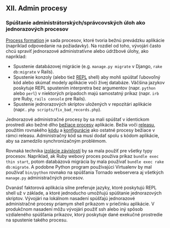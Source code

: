 ## XII. Admin procesy
### Spúštanie administrátorských/správcovských úloh ako jednorazových procesov

[Process formation](./concurrency) je sada procesov, ktoré tvoria bežnú prevádzku aplikácie (napríklad odpovedanie na požiadavky).  Na rozdiel od toho, vývojári často chcú spraviť jednorazové administratívne alebo údržbové úlohy, ako napríklad:

* Spustenie databázovej migrácie (e.g. `manage.py migrate` v Django, `rake db:migrate` v Rails).
* Spustenie konzoly (alebo tiež [REPL](http://en.wikipedia.org/wiki/Read-eval-print_loop) shell) aby mohli spúštať ľubovoľný kód alebo skúmať modely aplikácie voči živej databáze.  Väčšina jazykov poskytuje REPL spustením interpretra bez argumentov (napr. `python` alebo `perl`) v niektorých prípadoch majú samostatný príkaz (napr. `irb` pre Ruby, `rails console` pre Rails).
* Spustenie jednorazových skriptov uložených v repozitári aplikácie (napr.. `php scripts/fix_bad_records.php`).

Jednorazové administračné procesy by sa mali spúštať v identickom prostredí ako bežné dlho [bežiace procesy](./processes) aplikácie.  Bežia voči [releasu](./build-release-run), použitím rovnakého [kódu](./codebase) a [konfigurácie](./config) ako ostatné procesy bežiace v rámci releasu. Administračný kód sa musí dodať spolu s kódom aplikácie, aby sa zamedzilo synchronizačným problémom.

Rovnaká technika [izolácie závislostí](./dependencies) by sa mala použiť pre všetky typy procesov.  Napríklad, ak Ruby webový proces používa príkaz `bundle exec thin start`, potom databázová migrácia by mala používať `bundle exec rake db:migrate`.  A podobne Python program používajúci Virtualenv by mal používať `bin/python` rovnako na spúšťania Tornado webservera aj všetkých `manage.py` administračných procesov.

Dvanásť faktorová aplikácia silne preferuje jazyky, ktoré poskytujú REPL shell už v základe, a ktoré jednoducho umožňujú spúštanie jednorazových skriptov.  Vývojári na lokálnom nasadení spúšťajú jednorazové administračné procesy priamym shell príkazom v priečinku aplikácie.  V produkčnom nasadení môžu vývojári použiť ssh alebo iný spôsob vzdialeného spúšťania príkazov, ktorý poskytuje dané exekučné prostredie na spustenie takého procesu.

